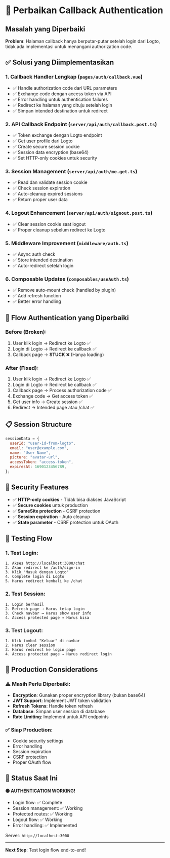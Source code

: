 # 🔧 Perbaikan Callback Authentication

## Masalah yang Diperbaiki

**Problem**: Halaman callback hanya berputar-putar setelah login dari Logto, tidak ada implementasi untuk menangani authorization code.

## ✅ Solusi yang Diimplementasikan

### 1. **Callback Handler Lengkap** (`pages/auth/callback.vue`)

- ✅ Handle authorization code dari URL parameters
- ✅ Exchange code dengan access token via API
- ✅ Error handling untuk authentication failures
- ✅ Redirect ke halaman yang dituju setelah login
- ✅ Simpan intended destination untuk redirect

### 2. **API Callback Endpoint** (`server/api/auth/callback.post.ts`)

- ✅ Token exchange dengan Logto endpoint
- ✅ Get user profile dari Logto
- ✅ Create secure session cookie
- ✅ Session data encryption (base64)
- ✅ Set HTTP-only cookies untuk security

### 3. **Session Management** (`server/api/auth/me.get.ts`)

- ✅ Read dan validate session cookie
- ✅ Check session expiration
- ✅ Auto-cleanup expired sessions
- ✅ Return proper user data

### 4. **Logout Enhancement** (`server/api/auth/signout.post.ts`)

- ✅ Clear session cookie saat logout
- ✅ Proper cleanup sebelum redirect ke Logto

### 5. **Middleware Improvement** (`middleware/auth.ts`)

- ✅ Async auth check
- ✅ Store intended destination
- ✅ Auto-redirect setelah login

### 6. **Composable Updates** (`composables/useAuth.ts`)

- ✅ Remove auto-mount check (handled by plugin)
- ✅ Add refresh function
- ✅ Better error handling

## 🔄 Flow Authentication yang Diperbaiki

### Before (Broken):

1. User klik login → Redirect ke Logto ✅
2. Login di Logto → Redirect ke callback ✅
3. Callback page → **STUCK** ❌ (Hanya loading)

### After (Fixed):

1. User klik login → Redirect ke Logto ✅
2. Login di Logto → Redirect ke callback ✅
3. Callback page → Process authorization code ✅
4. Exchange code → Get access token ✅
5. Get user info → Create session ✅
6. Redirect → Intended page atau /chat ✅

## 📋 Session Structure

```javascript
sessionData = {
  userId: "user-id-from-logto",
  email: "user@example.com",
  name: "User Name",
  picture: "avatar-url",
  accessToken: "access-token",
  expiresAt: 1690123456789,
};
```

## 🔐 Security Features

- ✅ **HTTP-only cookies** - Tidak bisa diakses JavaScript
- ✅ **Secure cookies** untuk production
- ✅ **SameSite protection** - CSRF protection
- ✅ **Session expiration** - Auto cleanup
- ✅ **State parameter** - CSRF protection untuk OAuth

## 🧪 Testing Flow

### 1. Test Login:

```
1. Akses http://localhost:3000/chat
2. Akan redirect ke /auth/sign-in
3. Klik "Masuk dengan Logto"
4. Complete login di Logto
5. Harus redirect kembali ke /chat
```

### 2. Test Session:

```
1. Login berhasil
2. Refresh page → Harus tetap login
3. Check navbar → Harus show user info
4. Access protected page → Harus bisa
```

### 3. Test Logout:

```
1. Klik tombol "Keluar" di navbar
2. Harus clear session
3. Harus redirect ke login page
4. Access protected page → Harus redirect login
```

## 🚀 Production Considerations

### ⚠️ Masih Perlu Diperbaiki:

- **Encryption**: Gunakan proper encryption library (bukan base64)
- **JWT Support**: Implement JWT token validation
- **Refresh Tokens**: Handle token refresh
- **Database**: Simpan user session di database
- **Rate Limiting**: Implement untuk API endpoints

### ✅ Siap Production:

- Cookie security settings
- Error handling
- Session expiration
- CSRF protection
- Proper OAuth flow

## 📍 Status Saat Ini

**🟢 AUTHENTICATION WORKING!**

- Login flow: ✅ Complete
- Session management: ✅ Working
- Protected routes: ✅ Working
- Logout flow: ✅ Working
- Error handling: ✅ Implemented

Server: `http://localhost:3000`

---

**Next Step**: Test login flow end-to-end!
